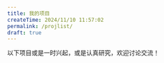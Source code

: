 ```yaml
---
title: 我的项目
createTime: 2024/11/10 11:57:02
permalink: /projlist/
draft: true
---
```


以下项目或是一时兴起，或是认真研究，欢迎讨论交流！

<CardGrid>
    <RepoCard repo="Velvet0314/Velvet-Blog" />
    <RepoCard repo="Velvet0314/targetdiff" />
</CardGrid>